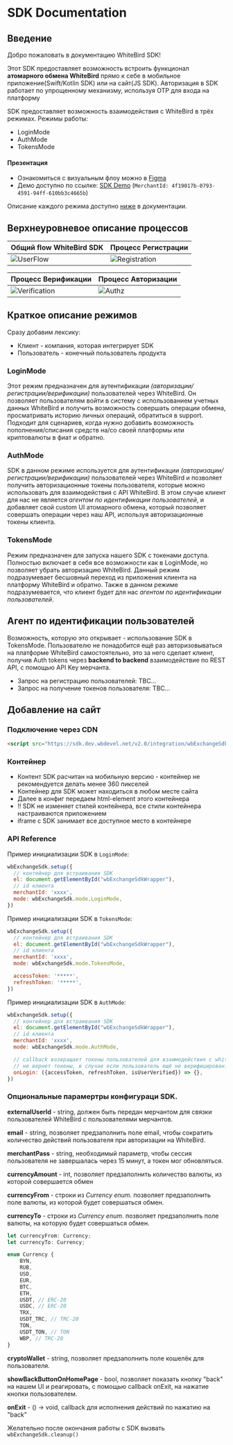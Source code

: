 # SDK Documentation

## Введение
Добро пожаловать в документацию WhiteBird SDK!

Этот SDK предоставляет возможность встроить функционал **атомарного обмена WhiteBird** прямо к себе в мобильное приложение(Swift/Kotlin SDK) или на сайт(JS SDK).
Авторизация в SDK работает по упрощенному механизму, используя OTP для входа на платформу

SDK предоставляет возможность взаимодействия с WhiteBird в трёх режимах. Режимы работы:
- LoginMode
- AuthMode
- TokensMode

#### Презентация
- Ознакомиться c визуальным флоу можно в [Figma](https://www.figma.com/design/QhTl1W0BEncjvGXRu03UiW/SDK-flow?node-id=0-1&p=f)
- Демо доступно по ссылке: [SDK Demo](https://sdk.dev.wbdevel.net/v2.0/assets/sdk-demo/index.html)
(```MerchantId: 4f19017b-0793-4591-94ff-610bb3c4665b```)

Описание каждого режима доступно [ниже](#краткое-описание-режимов) в документации.

## Верхнеуровневое описание процессов

| Общий flow WhiteBird SDK | Процесс Регистрации |
|-|-|
| ![UserFlow](UserFlow.drawio.svg) | ![Registration](Registration.drawio.svg) |

| Процесс Верификации | Процесс Авторизации |
|-|-|
| ![Verification](verification.drawio.svg) | ![Authz](Authorization.drawio.svg) |

## Краткое описание режимов

Сразу добавим лексику:
- Клиент - компания, которая интегрирует SDK
- Пользователь - конечный пользователь продукта

### LoginMode
Этот режим предназначен для аутентификации *(авторизации/регистрации/верификации)* пользователей через WhiteBird. Он позволяет пользователям войти в систему с использованием учетных данных WhiteBird и получить возможность совершать операции обмена, просматривать историю личных операций, обратиться в support. Подходит для сценариев, когда нужно добавить возможность пополнения/списания средств на/со своей платформы или криптовалюты в фиат и обратно.

### AuthMode
SDK в данном режиме используется для аутентификации *(авторизации/регистрации/верификации)* пользователей через WhiteBird и позволяет получить авторизационные токены пользователя, которые можно использовать для взаимодействия с API WhiteBird. В этом случае клиент для нас не является *агентом по идентификации пользователей*, и добавляет свой custom UI атомарного обмена, который позволяет совершать операции через наш API, используя авторизационные токены клиента.

### TokensMode
Режим предназначен для запуска нашего SDK с токенами доступа. Полностью включает в себя все возможности как в LoginMode, но позволяет убрать авторизацию WhiteBird.
Данный режим подразумевает бесшовный переход из приложения клиента на платформу WhiteBird и обратно. Также в данном режиме подразумевается, что клиент будет для нас *агентом по идентификации пользователей*.

## Агент по идентификации пользователей

Возможность, которую это открывает - использование SDK в TokensMode. Пользователю не понадобится ещё раз авторизовываться на платформе WhiteBird самостоятельно, это за него сделает клиент, получив Auth tokens через **backend to backend** взаимодействие по REST API, c помощью API Key мерчанта.

- Запрос на регистрацию пользователей: TBC...
- Запрос на получение токенов пользователя: TBC...

## Добавление на сайт

### Подключение через CDN
```html
<script src="https://sdk.dev.wbdevel.net/v2.0/integration/wbExchangeSdk-v001.js"></script>
```

### Контейнер
- Контент SDK расчитан на мобильную версию - контейнер не рекомендуется делать менее 360 пикселей
- Контейнер для SDK может находиться в любом месте сайта
- Далее в конфиг передаем html-element этого контейнера
- !! SDK не изменяет стилей контейнера, все стили контейнера настраиваются приложением
- iframe с SDK занимает все доступное место в контейнере

### API Reference
Пример инициализации SDK в ```LoginMode```:
```javascript
wbExchangeSdk.setup({
  // контейнер для встраивания SDK
  el: document.getElementById("wbExchangeSdkWrapper"),
  // id клиента
  merchantId: 'xxxx',
  mode: wbExchangeSdk.mode.LoginMode,
})
```

Пример инициализации SDK в ```TokensMode```:
```javascript
wbExchangeSdk.setup({
  // контейнер для встраивания SDK
  el: document.getElementById("wbExchangeSdkWrapper"),
  // id клиента
  merchantId: 'xxxx',
  mode: wbExchangeSdk.mode.TokensMode,

  accessToken: '*****',
  refreshToken: '*****',
})
```

Пример инициализации SDK в ```AuthMode```:
```javascript
wbExchangeSdk.setup({
  // контейнер для встраивания SDK
  el: document.getElementById("wbExchangeSdkWrapper"),
  // id клиента
  merchantId: 'xxxx',
  mode: wbExchangeSdk.mode.AuthMode,

  // callback возвращает токены пользователей для взаимодействия с whitebird через API
  // не вернет токены, в случае если пользователь ещё не верифицирован.
  onLogin: ({accessToken, refreshToken, isUserVerified}) => {},
})
```

### Опциональные парамертры конфигураци SDK.

**externalUserId** - string, должен быть передан мерчантом для связки пользователей WhiteBird с пользователями мерчантов.

**email** - string, позволяет предзаполнить поле email, чтобы сократить количество действий пользователя при авторизации на WhiteBird.

**merchantPass** - string, необходимый параметр, чтобы сессия пользователя не завершалась через 15 минут, а токен мог обновляться.

**currencyAmount** - int, позволяет предзаполнить количество валюты, из которой совершается обмен

**currencyFrom** - строки из _Currency enum_. позволяет предзаполнить поле валюты, из которой будет совершаться обмен.

**currencyTo** - строки из _Currency enum_. позволяет предзаполнить поле валюты, на которую будет совершаться обмен.
```typescript
let currencyFrom: Currency;
let currencyTo: Currency;

enum Currency {
    BYN,
    RUB,
    USD,
    EUR,
    BTC,
    ETH,
    USDT, // ERC-20
    USDC, // ERC-20
    TRX,
    USDT_TRC, // TRC-20
    TON,
    USDT_TON, // TON
    WBP, // TRC-20
}
```
**cryptoWallet** - string, позволяет предзаполнить поле кошелёк для пользователя.

**showBackButtonOnHomePage** - bool, позволяет показать кнопку "back" на нашем UI и реагировать, с помощью callback onExit, на нажатие кнопки пользователем.

**onExit** - () -> void, callback для исполнения действий по нажатию на "back"


Желательно после окончания работы с SDK вызвать ```wbExchangeSdk.cleanup()``` 


